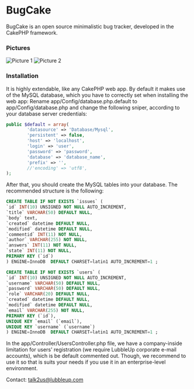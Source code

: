 BugCake
=======

BugCake is an open source minimalistic bug tracker, developed in the CakePHP framework.

### Pictures

![Picture 1](http://i.imgur.com/euy3DjW.png)
![Picture 2](http://i.imgur.com/wVW8ViP.png)


### Installation
It is highly extendable, like any CakePHP web app. By default it makes use of the MySQL database, which you have to correctly set when installing the web app:
Rename app/Config/database.php.default to app/Config/database.php and change the following sniper, according to your database server credentials:

```php
public $default = array(
        'datasource' => 'Database/Mysql',
        'persistent' => false,
        'host' => 'localhost',
        'login' => 'user',
        'password' => 'password',
        'database' => 'database_name',
        'prefix' => '',
        //'encoding' => 'utf8',
);
```

After that, you should create the MySQL tables into your database. The recommended  structure is the following:

```sql
CREATE TABLE IF NOT EXISTS `issues` (
`id` INT(10) UNSIGNED NOT NULL AUTO_INCREMENT,
`title` VARCHAR(50) DEFAULT NULL,
`body` text,
`created` datetime DEFAULT NULL,
`modified` datetime DEFAULT NULL,
`commentid` INT(11) NOT NULL,
`author` VARCHAR(255) NOT NULL,
`answers` INT(11) NOT NULL,
`state` INT(11) NOT NULL,
PRIMARY KEY (`id`)
) ENGINE=InnoDB  DEFAULT CHARSET=latin1 AUTO_INCREMENT=1 ;

CREATE TABLE IF NOT EXISTS `users` (
`id` INT(10) UNSIGNED NOT NULL AUTO_INCREMENT,
`username` VARCHAR(50) DEFAULT NULL,
`password` VARCHAR(50) DEFAULT NULL,
`role` VARCHAR(20) DEFAULT NULL,
`created` datetime DEFAULT NULL,
`modified` datetime DEFAULT NULL,
`email` VARCHAR(255) NOT NULL,
PRIMARY KEY (`id`),
UNIQUE KEY `email` (`email`),
UNIQUE KEY `username` (`username`)
) ENGINE=InnoDB  DEFAULT CHARSET=latin1 AUTO_INCREMENT=1 ;
```

In the app/Controller/UsersController.php file, we have a company-inside limitation for users' registration (we require LubbleUp corporate e-mail accounts), which is be default commented out. Though, we recommend to use it so that is suits your needs if you use it in an enterprise-level environment.

Contact: talk2us@lubbleup.com
